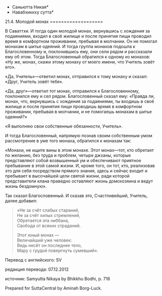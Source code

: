 * Саньютта Никая*
* Навабхиккху сутта*

21\.4\. Молодой монах
\=\=\=\=\=\=\=\=\=\=\=\=\=\=\=\=\=\=\=

В Саваттхи\. И тогда один молодой монах, вернувшись с хождения за подаяниями, входил в своё жилище и после принятия пищи проводил время в комфортном проживании, пребывая в молчании\. Он не помогал монахам в шитье одеяний\. И тогда группа монахов подошла к Благословенному и, поклонившись ему, они сели рядом и рассказали ему об этом\. Тогда Благословенный обратился к одному из монахов: «Ну же, монах, скажи этому монаху от моего имени, что Учитель зовёт его»\.

«Да, Учитель»—ответил монах, отправился к тому монаху и сказал: «Друг, Учитель зовёт тебя»\.

«Да, друг»—ответил тот монах, отправился к Благословенному, поклонился ему и сел рядом\. Благословенный сказал ему: «Правда ли, монах, что, вернувшись с хождения за подаяниями, ты входишь в своё жилище и после принятия пищи проводишь время в комфортном проживании, пребывая в молчании, и не помогаешь монахам в шитье одеяний?»

«Я выполняю свои собственные обязанности, Учитель»\.

И тогда Благословенный, напрямую познав своим собственным умом рассмотрение в уме того монаха, обратился к монахам так:

«Монахи, не ищите вины в этом монахе\. Этот монах—тот, кто обретает по желанию, без труда и проблем, четыре джханы, которые представляют собой возвышенный ум и обеспечивают приятное пребывание в этой самой жизни\. И, кроме того, он тот, кто, реализовав это для себя посредством прямого знания, здесь и сейчас входит и пребывает в высочайшей цели святой жизни, ради которой представители клана праведно оставляют жизнь домохозяина и ведут жизнь бездомную»\.

Так сказал Благословенный\. И сказав это, Счастливейший, Учитель, далее добавил:

> «Не за счёт слабых стараний,  
> Не за счёт хилых стремлений,  
> Обретается эта ниббана,  
> Свобода от всяких страданий\.  
>   
> Этот юный монах —  
> Величайший уже человек:  
> Ведь несёт он последнее тело,  
> Мару с грудой повергнуть сумевший»\.

Перевод с английского: SV

редакция перевода: 07\.12\.2012

источник: Samyutta Nikaya by Bhikkhu Bodhi, p\. 716

Prepared for SuttaCentral by Aminah Borg\-Luck\.